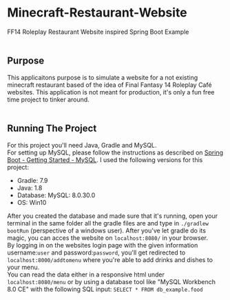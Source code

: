 # Minecraft-Restaurant-Website
FF14 Roleplay Restaurant Website inspired Spring Boot Example
<br />
<br />
## Purpose
This applicaitons purpose is to simulate a website for a not existing minecraft restaurant based of the idea of Final Fantasy 14 Roleplay Café websites.
This application is not meant for production, it's only a fun free time project to tinker around.
<br />
<br />
## Running The Project 
For this project you'll need Java, Gradle and MySQL. <br />
For setting up MySQL, please follow the instructions as described on [Spring Boot - Getting Started - MySQL](https://spring.io/guides/gs/accessing-data-mysql/). I used the following versions for this project:
- Gradle: 7.9<br />
- Java: 1.8<br />
- Database: MySQL: 8.0.30.0<br />
- OS: Win10<br />

After you created the database and made sure that it's running, open your terminal in the same folder all the gradle files are and type in ```./gradlew bootRun``` (perspective of a windows user).
After you've let gradle do its magic, you can acces the website on ```localhost:8080/``` in your browser.<br />
By logging in on the websites login page with the given information username:```user``` and password:```password```, you'll get redirected to ```localhost:8000/addtomenu``` where you're able to add drinks and dishes to your menu. <br />
You can read the data either in a responsive html under ```localhost:8080/menu``` or by using a database tool like "MySQL Workbench 8.0 CE" with the following SQL input:
```SELECT * FROM db_example.food```